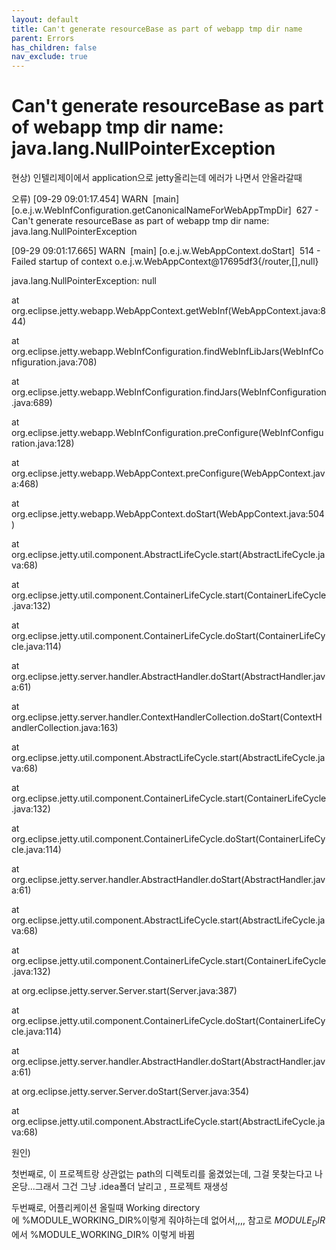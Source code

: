 ```yaml
---
layout: default
title: Can't generate resourceBase as part of webapp tmp dir name
parent: Errors
has_children: false
nav_exclude: true
---
```


# Can't generate resourceBase as part of webapp tmp dir name: java.lang.NullPointerException

현상) 인텔리제이에서 application으로 jetty올리는데 에러가 나면서 안올라갈때

오류) [09-29 09:01:17.454] WARN  [main] [o.e.j.w.WebInfConfiguration.getCanonicalNameForWebAppTmpDir]  627 - Can't generate resourceBase as part of webapp tmp dir name: java.lang.NullPointerException

[09-29 09:01:17.665] WARN  [main] [o.e.j.w.WebAppContext.doStart]  514 - Failed startup of context o.e.j.w.WebAppContext@17695df3{/router,[],null}

java.lang.NullPointerException: null

at org.eclipse.jetty.webapp.WebAppContext.getWebInf(WebAppContext.java:844)

at org.eclipse.jetty.webapp.WebInfConfiguration.findWebInfLibJars(WebInfConfiguration.java:708)

at org.eclipse.jetty.webapp.WebInfConfiguration.findJars(WebInfConfiguration.java:689)

at org.eclipse.jetty.webapp.WebInfConfiguration.preConfigure(WebInfConfiguration.java:128)

at org.eclipse.jetty.webapp.WebAppContext.preConfigure(WebAppContext.java:468)

at org.eclipse.jetty.webapp.WebAppContext.doStart(WebAppContext.java:504)

at org.eclipse.jetty.util.component.AbstractLifeCycle.start(AbstractLifeCycle.java:68)

at org.eclipse.jetty.util.component.ContainerLifeCycle.start(ContainerLifeCycle.java:132)

at org.eclipse.jetty.util.component.ContainerLifeCycle.doStart(ContainerLifeCycle.java:114)

at org.eclipse.jetty.server.handler.AbstractHandler.doStart(AbstractHandler.java:61)

at org.eclipse.jetty.server.handler.ContextHandlerCollection.doStart(ContextHandlerCollection.java:163)

at org.eclipse.jetty.util.component.AbstractLifeCycle.start(AbstractLifeCycle.java:68)

at org.eclipse.jetty.util.component.ContainerLifeCycle.start(ContainerLifeCycle.java:132)

at org.eclipse.jetty.util.component.ContainerLifeCycle.doStart(ContainerLifeCycle.java:114)

at org.eclipse.jetty.server.handler.AbstractHandler.doStart(AbstractHandler.java:61)

at org.eclipse.jetty.util.component.AbstractLifeCycle.start(AbstractLifeCycle.java:68)

at org.eclipse.jetty.util.component.ContainerLifeCycle.start(ContainerLifeCycle.java:132)

at org.eclipse.jetty.server.Server.start(Server.java:387)

at org.eclipse.jetty.util.component.ContainerLifeCycle.doStart(ContainerLifeCycle.java:114)

at org.eclipse.jetty.server.handler.AbstractHandler.doStart(AbstractHandler.java:61)

at org.eclipse.jetty.server.Server.doStart(Server.java:354)

at org.eclipse.jetty.util.component.AbstractLifeCycle.start(AbstractLifeCycle.java:68)

원인)

첫번째로, 이 프로젝트랑 상관없는 path의 디렉토리를 옮겼었는데, 그걸 못찾는다고 나온당...그래서 그건 그냥 .idea폴더 날리고 , 프로젝트 재생성

두번째로, 어플리케이션 올릴때 Working directory에 %MODULE_WORKING_DIR%이렇게 줘야하는데 없어서,,,, 참고로 $MODULE_DIR$ 에서 %MODULE_WORKING_DIR% 이렇게 바뀜